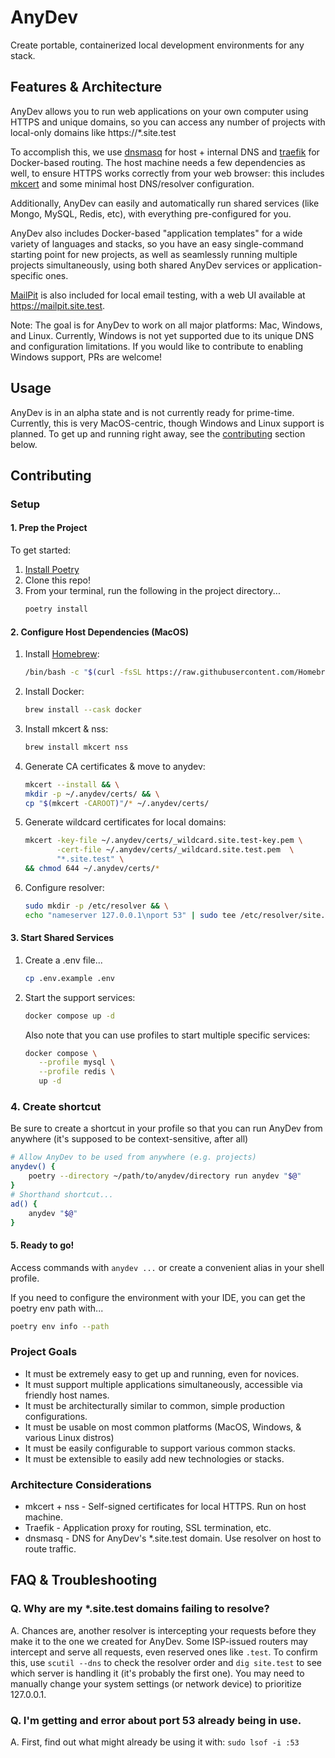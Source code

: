 # AnyDev
Create portable, containerized local development environments for any stack.

## Features & Architecture
AnyDev allows you to run web applications on your own computer using HTTPS and unique domains, so you can access any number of projects with local-only domains like https://*.site.test

To accomplish this, we use [dnsmasq](https://en.wikipedia.org/wiki/Dnsmasq) for host + internal DNS and [traefik](https://doc.traefik.io/traefik/) for Docker-based routing. The host machine needs a few dependencies as well, to ensure HTTPS works correctly from your web browser: this includes [mkcert](https://github.com/FiloSottile/mkcert) and some minimal host DNS/resolver configuration.

Additionally, AnyDev can easily and automatically run shared services (like Mongo, MySQL, Redis, etc), with everything pre-configured for you.

AnyDev also includes Docker-based "application templates" for a wide variety of languages and stacks, so you have an easy single-command starting point for new projects, as well as seamlessly running multiple projects simultaneously, using both shared AnyDev services or application-specific ones.

[MailPit](https://mailpit.axllent.org/docs/configuration/runtime-options/) is also included for local email testing, with a web UI available at https://mailpit.site.test.

Note: The goal is for AnyDev to work on all major platforms: Mac, Windows, and Linux. Currently, Windows is not yet supported due to its unique DNS and configuration limitations. If you would like to contribute to enabling Windows support, PRs are welcome!

## Usage
AnyDev is in an alpha state and is not currently ready for prime-time. Currently, this is very MacOS-centric, though
Windows and Linux support is planned. To get up and running right away, see the [contributing](#contributing) section
below.

## Contributing

### Setup
#### 1. Prep the Project
To get started:
1. [Install Poetry](https://python-poetry.org/docs/#installation)
2. Clone this repo!
3. From your terminal, run the following in the project directory...
   ```bash
   poetry install
   ```

#### 2. Configure Host Dependencies (MacOS)

1. Install [Homebrew](https://brew.sh/):
   ```bash
   /bin/bash -c "$(curl -fsSL https://raw.githubusercontent.com/Homebrew/install/HEAD/install.sh)"
   ```
2. Install Docker:
   ```bash
   brew install --cask docker
   ```
3. Install mkcert & nss:
   ```bash
   brew install mkcert nss
   ```
4. Generate CA certificates & move to anydev:
   ```bash
   mkcert --install && \
   mkdir -p ~/.anydev/certs/ && \
   cp "$(mkcert -CAROOT)"/* ~/.anydev/certs/
   ```
5. Generate wildcard certificates for local domains:
   ```bash
   mkcert -key-file ~/.anydev/certs/_wildcard.site.test-key.pem \
          -cert-file ~/.anydev/certs/_wildcard.site.test.pem  \
          "*.site.test" \
   && chmod 644 ~/.anydev/certs/*
   ```
6. Configure resolver:
   ```bash
   sudo mkdir -p /etc/resolver && \
   echo "nameserver 127.0.0.1\nport 53" | sudo tee /etc/resolver/site.test
   ```

#### 3. Start Shared Services

1. Create a .env file...
   ```bash
   cp .env.example .env
   ```
2. Start the support services:
   ```bash
   docker compose up -d
   ```
   Also note that you can use profiles to start multiple specific services:
   ```bash
   docker compose \
      --profile mysql \
      --profile redis \
      up -d
   ```

### 4. Create shortcut
Be sure to create a shortcut in your profile so that you can run AnyDev from anywhere (it's supposed to be context-sensitive, after all)
```bash
# Allow AnyDev to be used from anywhere (e.g. projects)
anydev() {
    poetry --directory ~/path/to/anydev/directory run anydev "$@"
}
# Shorthand shortcut...
ad() {
    anydev "$@"
}
```

#### 5. Ready to go!
Access commands with `anydev ...` or create a convenient alias in your shell profile.

If you need to configure the environment with your IDE, you can get the poetry env path with...
```bash
poetry env info --path
```

### Project Goals
* It must be extremely easy to get up and running, even for novices.
* It must support multiple applications simultaneously, accessible via friendly host names.
* It must be architecturally similar to common, simple production configurations.
* It must be usable on most common platforms (MacOS, Windows, & various Linux distros)
* It must be easily configurable to support various common stacks.
* It must be extensible to easily add new technologies or stacks.

### Architecture Considerations
* mkcert + nss - Self-signed certificates for local HTTPS. Run on host machine.
* Traefik - Application proxy for routing, SSL termination, etc.
* dnsmasq - DNS for AnyDev's *.site.test domain. Use resolver on host to route traffic.

## FAQ & Troubleshooting

### Q. Why are my *.site.test domains failing to resolve?
A. Chances are, another resolver is intercepting your requests before they make it to the one we created for AnyDev. Some ISP-issued routers may intercept and serve all requests, even reserved ones like `.test`. To confirm this, use `scutil --dns` to check the resolver order and `dig site.test` to see which server is handling it (it's probably the first one). You may need to manually change your system settings (or network device) to prioritize 127.0.0.1.

### Q. I'm getting and error about port 53 already being in use.
A. First, find out what might already be using it with: `sudo lsof -i :53`

